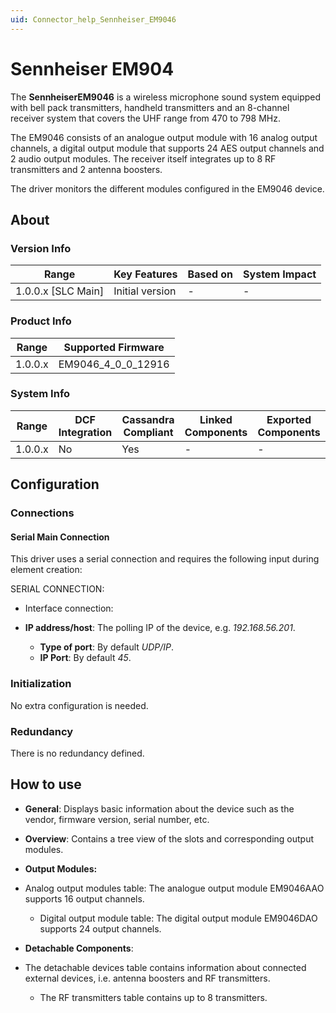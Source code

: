 ```yaml
---
uid: Connector_help_Sennheiser_EM9046
---
```


# Sennheiser EM904

The **SennheiserEM9046** is a wireless microphone sound system equipped with bell pack transmitters, handheld transmitters and an 8-channel receiver system that covers the UHF range from 470 to 798 MHz.

The EM9046 consists of an analogue output module with 16 analog output channels, a digital output module that supports 24 AES output channels and 2 audio output modules. The receiver itself integrates up to 8 RF transmitters and 2 antenna boosters.

The driver monitors the different modules configured in the EM9046 device.

## About

### Version Info

| **Range**            | **Key Features** | **Based on** | **System Impact** |
|----------------------|------------------|--------------|-------------------|
| 1.0.0.x \[SLC Main\] | Initial version  | \-           | \-                |

### Product Info

| **Range** | **Supported Firmware** |
|-----------|------------------------|
| 1.0.0.x   | EM9046_4_0_0_12916     |

### System Info

| **Range** | **DCF Integration** | **Cassandra Compliant** | **Linked Components** | **Exported Components** |
|-----------|---------------------|-------------------------|-----------------------|-------------------------|
| 1.0.0.x   | No                  | Yes                     | \-                    | \-                      |

## Configuration

### Connections

#### Serial Main Connection

This driver uses a serial connection and requires the following input during element creation:

SERIAL CONNECTION:

- Interface connection:

- **IP address/host**: The polling IP of the device, e.g. *192.168.56.201*.
  - **Type of port**: By default *UDP/IP*.
  - **IP Port**: By default *45*.

### Initialization

No extra configuration is needed.

### Redundancy

There is no redundancy defined.

## How to use

- **General**: Displays basic information about the device such as the vendor, firmware version, serial number, etc.

- **Overview**: Contains a tree view of the slots and corresponding output modules.

- **Output Modules:**

- Analog output modules table: The analogue output module EM9046AAO supports 16 output channels.
  - Digital output module table: The digital output module EM9046DAO supports 24 output channels.

- **Detachable Components**:

- The detachable devices table contains information about connected external devices, i.e. antenna boosters and RF transmitters.
  - The RF transmitters table contains up to 8 transmitters.
